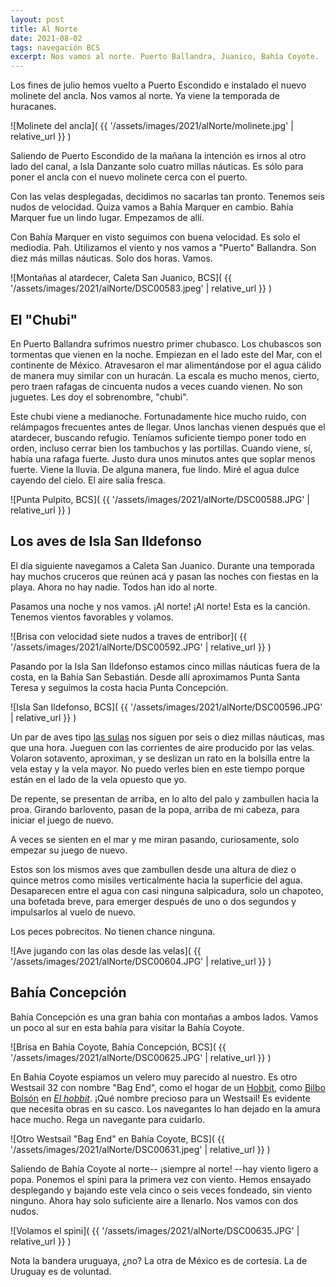 ```yaml
---
layout: post
title: Al Norte
date: 2021-08-02
tags: navegación BCS
excerpt: Nos vamos al norte. Puerto Ballandra, Juanico, Bahía Coyote.
---
```


Los fines de julio hemos vuelto a Puerto Escondido e instalado el
nuevo molinete del ancla. Nos vamos al norte. Ya viene la temporada de
huracanes.

![Molinete del ancla](
  {{ '/assets/images/2021/alNorte/molinete.jpg' | relative_url }}
)

Saliendo de Puerto Escondido de la mañana la intención es irnos al otro
lado del canal, a Isla Danzante solo cuatro millas náuticas. Es sólo para
poner el ancla con el nuevo molinete cerca con el puerto.

Con las velas desplegadas, decidimos no sacarlas tan pronto. Tenemos seis
nudos de velocidad. Quiza vamos a Bahía Marquer en cambio. Bahía Marquer fue
un lindo lugar. Empezamos de allí.

Con Bahía Marquer en visto seguimos con buena velocidad. Es solo el mediodía.
Pah. Utilizamos el viento y nos vamos a "Puerto" Ballandra. Son diez más
millas náuticas. Solo dos horas. Vamos.

![Montañas al atardecer, Caleta San Juanico, BCS](
  {{ '/assets/images/2021/alNorte/DSC00583.jpeg' | relative_url }}
)

## El "Chubi"

En Puerto Ballandra sufrimos nuestro primer chubasco. Los chubascos son
tormentas que vienen en la noche. Empiezan en el lado este del Mar, con
el continente de México. Atravesaron el mar alimentándose por el agua cálido
de manera muy similar con un huracán. La escala es mucho menos, cierto, pero
traen rafagas de cincuenta nudos a veces cuando vienen. No son juguetes.
Les doy el sobrenombre, "chubi".

Este chubi viene a medianoche. Fortunadamente hice mucho ruido, con
relámpagos frecuentes antes de llegar. Unos lanchas vienen después que el
atardecer, buscando refugio. Teníamos suficiente tiempo poner todo en orden,
incluso cerrar bien los tambuchos y las portillas. Cuando viene, sí, había una
rafaga fuerte. Justo dura unos minutos antes que soplar menos fuerte.  Viene la
lluvia. De alguna manera, fue lindo. Miré el agua dulce cayendo del cielo.
El aire salía fresca.

![Punta Pulpito, BCS](
  {{ '/assets/images/2021/alNorte/DSC00588.JPG' | relative_url }}
)

## Los aves de Isla San Ildefonso

El día siguiente navegamos a Caleta San Juanico. Durante una temporada hay
muchos cruceros que reúnen acá y pasan las noches con fiestas en la playa.
Ahora no hay nadie. Todos han ido al norte.

Pasamos una noche y nos vamos. ¡Al norte! ¡Al norte! Esta es la canción.
Tenemos vientos favorables y volamos.

![Brisa con velocidad siete nudos a traves de entribor](
  {{ '/assets/images/2021/alNorte/DSC00592.JPG' | relative_url }}
)

Pasando por la Isla San Ildefonso estamos cinco millas náuticas fuera de
la costa, en la Bahía San Sebastián. Desde allí aproximamos Punta Santa Teresa
y seguimos la costa hacia Punta Concepción.

![Isla San Ildefonso, BCS](
  {{ '/assets/images/2021/alNorte/DSC00596.JPG' | relative_url }}
)

Un par de aves tipo [las sulas][sula] nos siguen por seis o diez millas
náuticas, mas que una hora.  Jueguen con las corrientes de aire producido por
las velas. Volaron sotavento, aproximan, y se deslizan un rato en la bolsilla
entre la vela estay y la vela mayor.  No puedo verles bien en este tiempo
porque están en el lado de la vela opuesto que yo.

De repente, se presentan de arriba, en lo alto del palo y zambullen hacia la
proa.  Girando barlovento, pasan de la popa, arriba de mi cabeza, para iniciar
el juego de nuevo.

A veces se sienten en el mar y me miran pasando, curiosamente, solo empezar
su juego de nuevo.

Estos son los mismos aves que zambullen desde una altura de diez o quince
metros como misiles verticalmente hacia la superficie del agua. Desaparecen
entre el agua con casi ninguna salpicadura, solo un chapoteo, una bofetada
breve, para emerger después de uno o dos segundos y impulsarlos al vuelo de
nuevo.

Los peces pobrecitos. No tienen chance ninguna.

![Ave jugando con las olas desde las velas](
  {{ '/assets/images/2021/alNorte/DSC00604.JPG' | relative_url }}
)

## Bahía Concepción

Bahía Concepción es una gran bahía con montañas a ambos lados. Vamos un
poco al sur en esta bahía para visitar la Bahía Coyote.

![Brisa en Bahía Coyote, Bahía Concepción, BCS](
  {{ '/assets/images/2021/alNorte/DSC00625.JPG' | relative_url }}
)

En Bahía Coyote espiamos un velero muy parecido al nuestro. Es otro Westsail 32
con nombre "Bag End", como el hogar de un [Hobbit][hobbit], como [Bilbo
Bolsón][bilbo] en [_El hobbit_][libro].  ¡Qué nombre precioso para un Westsail!
Es evidente que necesita obras en su casco. Los navegantes lo han dejado en la
amura hace mucho.  Rega un navegante para cuidarlo.

![Otro Westsail "Bag End" en Bahía Coyote, BCS](
  {{ '/assets/images/2021/alNorte/DSC00631.jpeg' | relative_url }}
)

Saliendo de Bahía Coyote al norte-- ¡siempre al norte! --hay viento ligero
a popa. Ponemos el spini para la primera vez con viento. Hemos ensayado
desplegando y bajando este vela cinco o seis veces fondeado, sin viento
ninguno. Ahora hay solo suficiente aire a llenarlo. Nos vamos con dos nudos.

![Volamos el spini](
  {{ '/assets/images/2021/alNorte/DSC00635.JPG' | relative_url }}
)

Nota la bandera uruguaya, ¿no? La otra de México es de cortesía. La de
Uruguay es de voluntad.

[sula]: https://es.wikipedia.org/wiki/Sula "Se alimentan pescando en el mar lanzándose en picado durante el vuelo."
[hobbit]: https://es.wikipedia.org/wiki/Hobbits "Los hobbits son una raza ficticia de seres antropomorfos que pertenece al Legendarium del escritor británico J. R. R. Tolkien."
[libro]: https://es.wikipedia.org/wiki/El_hobbit "El hobbit (título original en inglés: The Hobbit, or There and Back Again, usualmente abreviado como The Hobbit) es una novela fantástica del filólogo y escritor británico J. R. R. Tolkien"
[bilbo]: https://es.wikipedia.org/wiki/Bilbo_Bols%C3%B3n "Bilbo Bolsón (Bilbo Baggins en inglés) es un personaje ficticio del legendarium creado por el escritor británico J. R. R. Tolkien"
